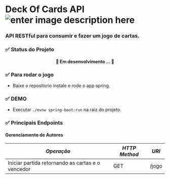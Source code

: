 # Deck Of Cards API ![enter image description here](https://img.shields.io/badge/version-1.0.0-yellowgreen)
### API RESTful para consumir e fazer um jogo de cartas.

### ✅ Status do Projeto
<h4 align="center"> 🚧 Em desenvolvimento ... 🚧 </h4>

### ✅ Para rodar o jogo
- Baixe o repositorio instale e rode o app spring.

### ✅ DEMO

- Executar `./mvnw spring-boot:run` na raiz do projeto.

### ✅ Principais Endpoints

#### Gerenciamento de Autores

|*Operação*|*HTTP Method*| *URI*|
|--|--|--|
| Iniciar partida retornando as cartas e o vencedor | GET | /jogo


